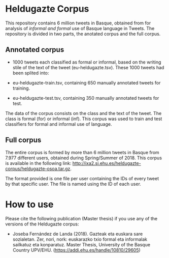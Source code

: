 # Heldugazte Corpus

This repository contains 6 million tweets in Basque, obtained from  for analysis of *informal and formal* use of Basque language in Tweets. The repository is divided in two parts, the anotated corpus and the full corpus.

## Annotated corpus 

+ 1000 tweets each classified as formal or informal, based on the writing stile of the text of the tweet (eu-heldugazte.tsv). These 1000 tweets had been splited into:

+ eu-heldugazte-train.tsv, containing 650 manually annotated tweets for training.
+ eu-heldugazte-test.tsv, containing 350 manually annotated tweets for test.

The data of the corpus consists on the class and the text of the tweet. The class is formal (for) or informal (inf). This corpus was used to train and test classifiers for formal and informal use of language.

## Full corpus

The entire corpus is formed by more than 6 million tweets in Basque from 7.977 different users, obtained during Spring/Summer of 2018. This corpus is available in the following link: http://ixa2.si.ehu.es/heldugazte-corpus/heldugazte-osoa.tar.gz.

The format provided is one file per user containing the IDs of every tweet by that specific user. The file is named using the ID of each user.

# How to use

Please cite the following publication (Master thesis) if you use any of the versions of the Heldugazte corpus:

+ Joseba Fernández de Landa (2018). Gazteak eta euskara sare sozialetan. Zer, nori, nork: euskarazko txio formal eta informalak sailkatuz eta konparatuz. Master Thesis, University of the Basque Country UPV/EHU. (https://addi.ehu.es/handle/10810/29605)
